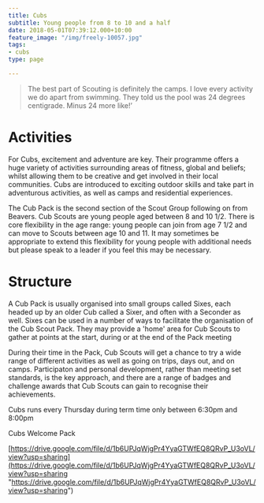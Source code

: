 ```yaml
---
title: Cubs
subtitle: Young people from 8 to 10 and a half
date: 2018-05-01T07:39:12.000+10:00
feature_image: "/img/freely-10057.jpg"
tags:
- cubs
type: page

---
```

> The best part of Scouting is definitely the camps. I love every activity we do apart from swimming. They told us the pool was 24 degrees centigrade. Minus 24 more like!’

# Activities

For Cubs, excitement and adventure are key. Their programme offers a huge variety of activities surrounding areas of fitness, global and beliefs; whilst allowing them to be creative and get involved in their local communities.  Cubs are introduced to exciting outdoor skills and take part in adventurous activities, as well as camps and residential experiences.

The Cub Pack is the second section of the Scout Group following on from Beavers.  Cub Scouts are young people aged between 8 and 10 1/2. There is core flexibility in the age range:  young people can join from age 7 1/2 and can move to Scouts between age 10 and 11.  It may sometimes be appropriate to extend this flexibility for young people with additional needs but please speak to a leader if you feel this may be necessary.

# Structure

A Cub  Pack is usually organised into small groups called Sixes, each headed up by an older Cub called a Sixer, and often with a Seconder as well.  Sixes can be used in a number of ways to facilitate the organisation of the Cub Scout Pack.  They may provide a 'home' area for Cub Scouts to gather at points at the start, during or at the end of the Pack meeting

During their time in the Pack, Cub Scouts will get a chance to try a wide range of different activities as well as going on trips, days out, and on camps.  Participaton and personal development, rather than meeting set standards, is the key approach, and there are a range of badges and challenge awards that Cub Scouts can gain to recognise their achievements.

Cubs runs every Thursday during term time only between 6:30pm and 8:00pm

Cubs Welcome Pack

[https://drive.google.com/file/d/1b6UPJqWjgPr4YyaGTWfEQ8QRvP_U3oVL/view?usp=sharing](https://drive.google.com/file/d/1b6UPJqWjgPr4YyaGTWfEQ8QRvP_U3oVL/view?usp=sharing "https://drive.google.com/file/d/1b6UPJqWjgPr4YyaGTWfEQ8QRvP_U3oVL/view?usp=sharing")